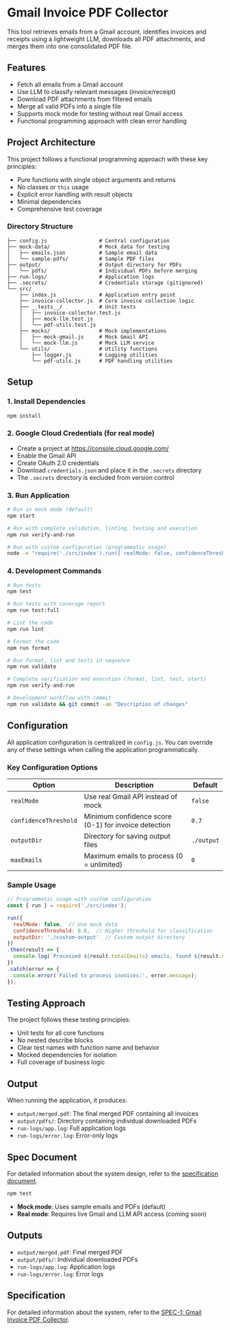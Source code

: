 # Gmail Invoice PDF Collector

This tool retrieves emails from a Gmail account, identifies invoices and receipts using a lightweight LLM, downloads all PDF attachments, and merges them into one consolidated PDF file.

## Features
- Fetch all emails from a Gmail account
- Use LLM to classify relevant messages (invoice/receipt)
- Download PDF attachments from filtered emails
- Merge all valid PDFs into a single file
- Supports mock mode for testing without real Gmail access
- Functional programming approach with clean error handling

## Project Architecture

This project follows a functional programming approach with these key principles:
- Pure functions with single object arguments and returns
- No classes or `this` usage
- Explicit error handling with result objects
- Minimal dependencies
- Comprehensive test coverage

### Directory Structure
```
├── config.js                 # Central configuration
├── mock-data/                # Mock data for testing
│   ├── emails.json           # Sample email data
│   └── sample-pdfs/          # Sample PDF files
├── output/                   # Output directory for PDFs
│   └── pdfs/                 # Individual PDFs before merging
├── run-logs/                 # Application logs
├── .secrets/                 # Credentials storage (gitignored)
└── src/
    ├── index.js              # Application entry point
    ├── invoice-collector.js  # Core invoice collection logic
    ├── __tests__/            # Unit tests
    │   ├── invoice-collector.test.js
    │   ├── mock-llm.test.js
    │   └── pdf-utils.test.js
    ├── mocks/                # Mock implementations
    │   ├── mock-gmail.js     # Mock Gmail API
    │   └── mock-llm.js       # Mock LLM service
    └── utils/                # Utility functions
        ├── logger.js         # Logging utilities
        └── pdf-utils.js      # PDF handling utilities
```

## Setup

### 1. Install Dependencies
```bash
npm install
```

### 2. Google Cloud Credentials (for real mode)
- Create a project at https://console.cloud.google.com/
- Enable the Gmail API
- Create OAuth 2.0 credentials
- Download `credentials.json` and place it in the `.secrets` directory
- The `.secrets` directory is excluded from version control

### 3. Run Application
```bash
# Run in mock mode (default)
npm start

# Run with complete validation, linting, testing and execution
npm run verify-and-run

# Run with custom configuration (programmatic usage)
node -e "require('./src/index').run({ realMode: false, confidenceThreshold: 0.8 })"
```

### 4. Development Commands

```bash
# Run tests
npm test

# Run tests with coverage report
npm run test:full

# Lint the code
npm run lint

# Format the code
npm run format

# Run format, lint and tests in sequence
npm run validate

# Complete verification and execution (format, lint, test, start)
npm run verify-and-run

# Development workflow with commit
npm run validate && git commit -am "Description of changes"
```

## Configuration

All application configuration is centralized in `config.js`. You can override any of these settings when calling the application programmatically.

### Key Configuration Options

| Option | Description | Default |
|--------|-------------|---------|
| `realMode` | Use real Gmail API instead of mock | `false` |
| `confidenceThreshold` | Minimum confidence score (0-1) for invoice detection | `0.7` |
| `outputDir` | Directory for saving output files | `./output` |
| `maxEmails` | Maximum emails to process (0 = unlimited) | `0` |

### Sample Usage

```javascript
// Programmatic usage with custom configuration
const { run } = require('./src/index');

run({
  realMode: false,  // Use mock data
  confidenceThreshold: 0.8,  // Higher threshold for classification
  outputDir: './custom-output'  // Custom output directory
})
.then(result => {
  console.log(`Processed ${result.totalEmails} emails, found ${result.downloadedPdfs} PDFs`);
})
.catch(error => {
  console.error('Failed to process invoices:', error.message);
});
```

## Testing Approach

The project follows these testing principles:
- Unit tests for all core functions
- No nested describe blocks
- Clear test names with function name and behavior
- Mocked dependencies for isolation
- Full coverage of business logic

## Output

When running the application, it produces:
- `output/merged.pdf`: The final merged PDF containing all invoices
- `output/pdfs/`: Directory containing individual downloaded PDFs
- `run-logs/app.log`: Full application logs
- `run-logs/error.log`: Error-only logs

## Spec Document

For detailed information about the system design, refer to the [specification document](docs/spec-1-gmail-invoice-pdf-collector.md).
```bash
npm test
```

- **Mock mode**: Uses sample emails and PDFs (default)
- **Real mode**: Requires live Gmail and LLM API access (coming soon)

## Outputs
- `output/merged.pdf`: Final merged PDF
- `output/pdfs/`: Individual downloaded PDFs
- `run-logs/app.log`: Application logs
- `run-logs/error.log`: Error logs

## Specification

For detailed information about the system, refer to the [SPEC-1: Gmail Invoice PDF Collector](docs/spec-1-gmail-invoice-pdf-collector.md).
